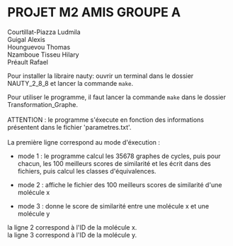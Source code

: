 <h1>PROJET M2 AMIS GROUPE A</h1>
Courtillat-Piazza Ludmila<br>
Guigal Alexis<br>
Hounguevou Thomas<br> 
Nzamboue Tisseu Hilary<br>
Préault Rafael<br>

Pour installer la libraire nauty: ouvrir un terminal dans le dossier NAUTY_2_8_8 et lancer la commande `make`.

Pour utiliser le programme, il faut lancer la commande `make` dans le dossier Transformation_Graphe.<br>
<br>
ATTENTION : le programme s'éxecute en fonction des informations présentent dans le fichier 'parametres.txt'.<br>
<br>
La première ligne correspond au mode d'éxecution : 

- mode 1 : le programme calcul les 35678 graphes de cycles, puis pour chacun, les 100 meilleurs scores de similarité et les écrit dans des fichiers, puis calcul les classes d'équivalences.

- mode 2 : affiche le fichier des 100 meilleurs scores de similarité d'une molécule x

- mode 3 : donne le score de similarité entre une molécule x et une molécule y

la ligne 2 correspond à l'ID de la molécule x.<br>
la ligne 3 correspond à l'ID de la molécule y.